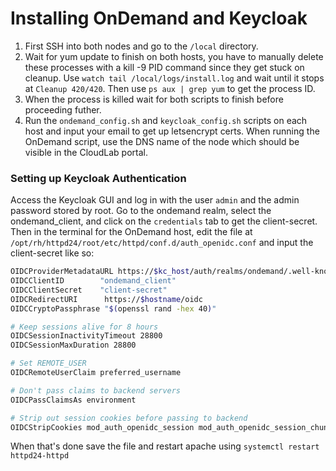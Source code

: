 # Installing OnDemand and Keycloak 


1. First SSH into both nodes and go to the `/local` directory.
2. Wait for yum update to finish on both hosts, you have to manually delete these processes with a kill -9 PID command since they get stuck on cleanup. Use `watch tail /local/logs/install.log` and wait until it stops at `Cleanup 420/420`. Then use `ps aux | grep yum` to get the process ID.
3. When the process is killed wait for both scripts to finish before proceeding futher.
4. Run the `ondemand_config.sh` and `keycloak_config.sh` scripts on each host and input your email to get up letsencrypt certs. When running the OnDemand script, use the DNS name of the node which should be visible in the CloudLab portal.

### Setting up Keycloak Authentication

Access the Keycloak GUI and log in with the user `admin` and the admin password stored by root. Go to the ondemand realm, select the ondemand_client, and click on the `credentials` tab to get the client-secret. Then in the terminal for the OnDemand host, edit the file at `/opt/rh/httpd24/root/etc/httpd/conf.d/auth_openidc.conf` and input the client-secret like so:

```bash
OIDCProviderMetadataURL https://$kc_host/auth/realms/ondemand/.well-known/openid-configuration
OIDCClientID        "ondemand_client"
OIDCClientSecret    "client-secret"
OIDCRedirectURI      https://$hostname/oidc
OIDCCryptoPassphrase "$(openssl rand -hex 40)"

# Keep sessions alive for 8 hours
OIDCSessionInactivityTimeout 28800
OIDCSessionMaxDuration 28800

# Set REMOTE_USER
OIDCRemoteUserClaim preferred_username

# Don't pass claims to backend servers
OIDCPassClaimsAs environment

# Strip out session cookies before passing to backend
OIDCStripCookies mod_auth_openidc_session mod_auth_openidc_session_chunks mod_auth_openidc_session_0 mod_auth_openidc_session_1
```

When that's done save the file and restart apache using `systemctl restart httpd24-httpd`
